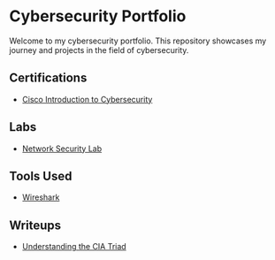 # Cybersecurity Portfolio

Welcome to my cybersecurity portfolio. This repository showcases my journey and projects in the field of cybersecurity.

##  Certifications
- [Cisco Introduction to Cybersecurity](certificates/sadisumohammed-cisco-certificate.pdf)

##  Labs
- [Network Security Lab](labs/network_security_lab.md)

## Tools Used
- [Wireshark](tools-used/wireshark.md)

##  Writeups
- [Understanding the CIA Triad](writeups/cia_triad_explained.md)
